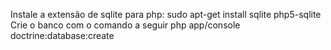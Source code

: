


Instale a extensão de sqlite para php: sudo apt-get install sqlite php5-sqlite
Crie o banco com o comando a seguir
	php app/console doctrine:database:create
	
